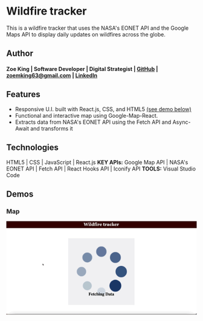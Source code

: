 # Wildfire tracker
This is a wildfire tracker that uses the NASA's EONET API and the Google Maps API to display daily updates on wildfires across the globe. 

## Author
#### Zoe King | Software Developer | Digital Strategist | [GitHub](https://github.com/zking63) | <zoemking63@gmail.com> | [LinkedIn](https://www.linkedin.com/in/zoe-king-9a730b12b/)

## Features
* Responsive U.I. built with React.js, CSS, and HTML5 [(see demo below)](#Map) 
* Functional and interactive map using Google-Map-React. 
* Extracts data from NASA's EONET API using the Fetch API and Async-Await and transforms it 

## Technologies
HTML5 | CSS | JavaScript | React.js 
**KEY APIs:** Google Map API | NASA's EONET API | Fetch API | React Hooks API | Iconify API
**TOOLS:** Visual Studio Code 

## Demos
### Map
![Search](/reactmaps.gif)